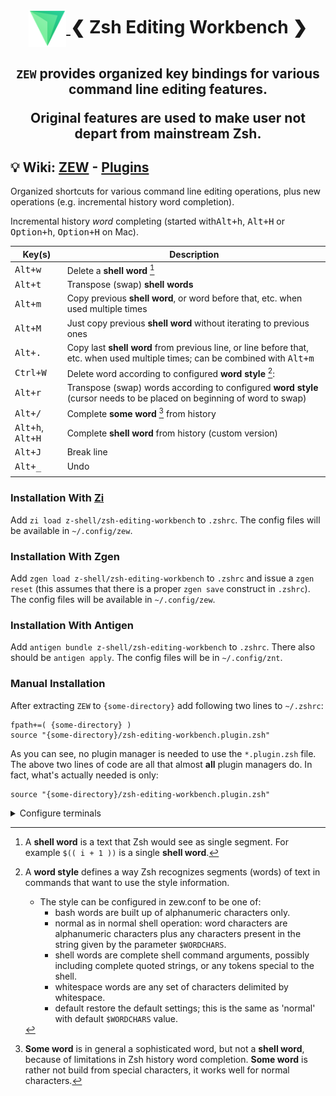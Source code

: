 <h1 align="center">
  <a href="https://github.com/z-shell/zi">
    <img align="center" src="https://github.com/z-shell/zi/raw/main/docs/images/logo.png" alt="Logo" width="60px" height="60px" />
  </a> ❮ Zsh Editing Workbench ❯
</h1>
<h2 align="center">
  <p> <samp><code>ZEW</code></samp> provides organized key bindings for various command line editing features. </p>
  <p> Original features are used to make user not depart from mainstream Zsh. </p>
</h2>

<!-- <p><img align="center" src="https://raw.githubusercontent.com/z-shell/z-a-rust/main/docs/images/annex-rust.gif" alt="Zi annex rust" width="100%" height="auto" /></p> -->

<div align="center"></div>

## 💡 Wiki: [ZEW](https://wiki.zshell.dev/ecosystem/plugins/zsh-editing-workbench) - [Plugins](https://wiki.zshell.dev/ecosystem/category/%EF%B8%8F-plugins)

Organized shortcuts for various command line editing operations, plus new operations (e.g. incremental history word completion).

Incremental history _word_ completing (started with<kbd><kbd>Alt</kbd>+<kbd>h</kbd></kbd>, <kbd><kbd>Alt</kbd>+<kbd>H</kbd></kbd> or <kbd><kbd>Option</kbd>+<kbd>h</kbd></kbd>, <kbd><kbd>Option</kbd>+<kbd>H</kbd></kbd> on Mac).

| Key(s)                                                                         | Description                                                                                                                                                  |
| ------------------------------------------------------------------------------ | ------------------------------------------------------------------------------------------------------------------------------------------------------------ |
| <kbd><kbd>Alt</kbd>+<kbd>w</kbd></kbd>                                         | Delete a **shell word** [^1]                                                                                                                                 |
| <kbd><kbd>Alt</kbd>+<kbd>t</kbd></kbd>                                         | Transpose (swap) **shell words**                                                                                                                             |
| <kbd><kbd>Alt</kbd>+<kbd>m</kbd></kbd>                                         | Copy previous **shell word**, or word before that, etc. when used multiple times                                                                             |
| <kbd><kbd>Alt</kbd>+<kbd>M</kbd></kbd>                                         | Just copy previous **shell word** without iterating to previous ones                                                                                         |
| <kbd><kbd>Alt</kbd>+<kbd>.</kbd></kbd>                                         | Copy last **shell word** from previous line, or line before that, etc. when used multiple times; can be combined with <kbd><kbd>Alt</kbd>+<kbd>m</kbd></kbd> |
| <kbd><kbd>Ctrl</kbd>+<kbd>W</kbd></kbd>                                        | Delete word according to configured **word style** [^2]:                                                                                                     |
| <kbd><kbd>Alt</kbd>+<kbd>r</kbd></kbd>                                         | Transpose (swap) words according to configured **word style** (cursor needs to be placed on beginning of word to swap)                                       |
| <kbd><kbd>Alt</kbd>+<kbd>/</kbd></kbd>                                         | Complete **some word** [^3] from history                                                                                                                     |
| <kbd><kbd>Alt</kbd>+<kbd>h</kbd></kbd>, <kbd><kbd>Alt</kbd>+<kbd>H</kbd></kbd> | Complete **shell word** from history (custom version)                                                                                                        |
| <kbd><kbd>Alt</kbd>+<kbd>J</kbd></kbd>                                         | Break line                                                                                                                                                   |
| <kbd><kbd>Alt</kbd>+<kbd>\_</kbd></kbd>                                        | Undo                                                                                                                                                         |
|                                                                                |

### Installation With [Zi](https://github.com/z-shell/zi)

Add `zi load z-shell/zsh-editing-workbench` to `.zshrc`. The config files will be available in `~/.config/zew`.

### Installation With Zgen

Add `zgen load z-shell/zsh-editing-workbench` to `.zshrc` and issue a `zgen reset` (this assumes that there is a proper `zgen save` construct in `.zshrc`).
The config files will be available in `~/.config/zew`.

### Installation With Antigen

Add `antigen bundle z-shell/zsh-editing-workbench` to `.zshrc`. There also should be `antigen apply`. The config files will be in `~/.config/znt`.

### Manual Installation

After extracting `ZEW` to `{some-directory}` add following two lines to `~/.zshrc`:

```shell
fpath+=( {some-directory} )
source "{some-directory}/zsh-editing-workbench.plugin.zsh"
```

As you can see, no plugin manager is needed to use the `*.plugin.zsh` file. The above two lines of code are all that almost **all** plugin managers do. In fact, what's actually needed is only:

```shell
source "{some-directory}/zsh-editing-workbench.plugin.zsh"
```

<details>
<summary>Configure terminals</summary>

- **XTerm**

To make <kbd>Alt</kbd> key work like expected under `XTerm` add `XTerm*metaSendsEscape: true` to your resource file, e.g.:

```shell
echo 'XTerm*metaSendsEscape: true' >> ~/.Xresources
```

- **Konsole**

To make <kbd>Alt</kbd> key work like expected under `Konsole` add `Konsole*keysym.Meta: Meta` to your resource file, e.g.:

```shell
echo 'Konsole*keysym.Meta: Meta' >> ~/.config/konsolerc
```

</details>

[^1]: A **shell word** is a text that Zsh would see as single segment. For example `$(( i + 1 ))` is a single **shell word**.
[^2]:
    A **word style** defines a way Zsh recognizes segments (words) of text in commands that want to use the style information.

    - The style can be configured in zew.conf to be one of:
      - bash words are built up of alphanumeric characters only.
      - normal as in normal shell operation: word characters are alphanumeric characters plus any characters present in the string given by the parameter `$WORDCHARS`.
      - shell words are complete shell command arguments, possibly including complete quoted strings, or any tokens special to the shell.
      - whitespace words are any set of characters delimited by whitespace.
      - default restore the default settings; this is the same as 'normal' with default `$WORDCHARS` value.

[^3]: **Some word** is in general a sophisticated word, but not a **shell word**, because of limitations in Zsh history word completion. **Some word** is rather not build from special characters, it works well for normal characters.
